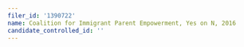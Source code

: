 ```yaml
---
filer_id: '1390722'
name: Coalition for Immigrant Parent Empowerment, Yes on N, 2016
candidate_controlled_id: ''
---
```

